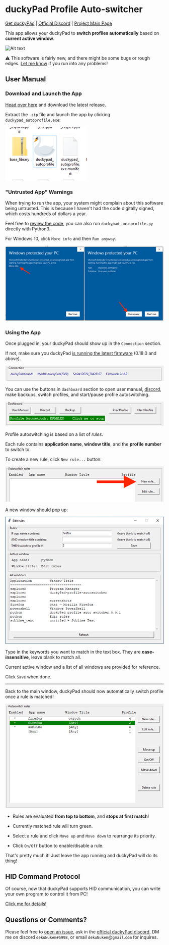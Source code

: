 # duckyPad Profile Auto-switcher

[Get duckyPad](https://www.tindie.com/products/21984/) | [Official Discord](https://discord.gg/4sJCBx5) | [Project Main Page](https://github.com/dekuNukem/duckyPad)

This app allows your duckyPad to **switch profiles automatically** based on **current active window**.

![Alt text](resources/switch.gif)

⚠️ This software is fairly new, and there might be some bugs or rough edges. [Let me know](#questions-or-comments) if you run into any problems!

## User Manual

### Download and Launch the App

[Head over here](https://github.com/dekuNukem/duckyPad-profile-autoswitcher/releases) and download the latest release.

Extract the `.zip` file and launch the app by clicking `duckypad_autoprofile.exe`:

![Alt text](resources/app.png)

### "Untrusted App" Warnings

When trying to run the app, your system might complain about this software being untrusted. This is because I haven't had the code digitally signed, which costs hundreds of dollars a year.

Feel free to [review the code](https://github.com/dekuNukem/duckyPad-profile-autoswitcher/tree/master/src), you can also run `duckypad_autoprofile.py` directly with Python3. 

For Windows 10, click `More info` and then `Run anyway`.

![Alt text](resources/defender.png)

### Using the App

Once plugged in, your duckyPad should show up in the `Connection` section.

If not, make sure you duckyPad [is running the latest firmware](https://github.com/dekuNukem/duckyPad/blob/master/firmware_updates_and_version_history.md) (0.18.0 and above).

![Alt text](resources/empty.png)

You can use the buttons in `dashboard` section to open user manual, [discord](https://discord.gg/4sJCBx5), make backups, switch profiles, and start/pause profile autoswitching. 

![Alt text](resources/dash.png)

Profile autoswitching is based on a list of *rules*.

Each rule contains **application name**, **window title**, and the **profile number** to switch to.

To create a new rule, click `New rule...` button:

![Alt text](resources/rulebox.png)

A new window should pop up:

![Alt text](resources/rulewin.png)

Type in the keywords you want to match in the text box. They are **case-insensitive**, leave blank to match all.

Current active window and a list of all windows are provided for reference.

Click `Save` when done.

-------

Back to the main window, duckyPad should now automatically switch profile once a rule is matched!

![Alt text](resources/active_rules.png)

* Rules are evaluated **from top to bottom**, and **stops at first match**!

* Currently matched rule will turn green. 

* Select a rule and click `Move up` and `Move down` to rearrange its priority.

* Click `On/Off` button to enable/disable a rule.

That's pretty much it! Just leave the app running and duckyPad will do its thing!

## HID Command Protocol

Of course, now that duckyPad supports HID communication, you can write your own program to control it from PC!

[Click me for details](HID_details.md)!

## Questions or Comments?

Please feel free to [open an issue](https://github.com/dekuNukem/duckypad/issues), ask in the [official duckyPad discord](https://discord.gg/4sJCBx5), DM me on discord `dekuNukem#6998`, or email `dekuNukem`@`gmail`.`com` for inquires.

